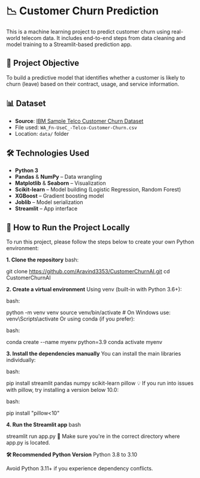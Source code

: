 # 📉 Customer Churn Prediction

This is a machine learning project to predict customer churn using real-world telecom data. It includes end-to-end steps from data cleaning and model training to a Streamlit-based prediction app.

## 🧠 Project Objective

To build a predictive model that identifies whether a customer is likely to churn (leave) based on their contract, usage, and service information.

## 📊 Dataset

- **Source**: [IBM Sample Telco Customer Churn Dataset](https://www.ibm.com/communities/analytics/watson-analytics-blog/guide-to-sample-datasets/)
- File used: `WA_Fn-UseC_-Telco-Customer-Churn.csv`
- Location: `data/` folder

## 🛠 Technologies Used

- **Python 3**
- **Pandas** & **NumPy** – Data wrangling
- **Matplotlib** & **Seaborn** – Visualization
- **Scikit-learn** – Model building (Logistic Regression, Random Forest)
- **XGBoost** – Gradient boosting model
- **Joblib** – Model serialization
- **Streamlit** – App interface

## 🚀 How to Run the Project Locally
To run this project, please follow the steps below to create your own Python environment:

**1. Clone the repository**
bash:

git clone https://github.com/Aravind3353/CustomerChurnAI.git
cd CustomerChurnAI

**2. Create a virtual environment**
Using venv (built-in with Python 3.6+):

bash:

python -m venv venv
source venv/bin/activate     # On Windows use: venv\Scripts\activate
Or using conda (if you prefer):

bash:

conda create --name myenv python=3.9
conda activate myenv

**3. Install the dependencies manually**
You can install the main libraries individually:

bash:

pip install streamlit pandas numpy scikit-learn pillow
💡 If you run into issues with pillow, try installing a version below 10.0:

bash:

pip install "pillow<10"

**4. Run the Streamlit app**
bash

streamlit run app.py
📁 Make sure you're in the correct directory where app.py is located.

**🛠 Recommended Python Version**
Python 3.8 to 3.10

Avoid Python 3.11+ if you experience dependency conflicts.
